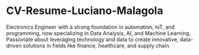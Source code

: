 # CV-Resume-Luciano-Malagola
Electronics Engineer with a strong foundation in automation, IoT, and programming, now specializing in Data Analysis, AI, and Machine Learning. Passionate about leveraging technology and data to create innovative, data-driven solutions in fields like finance, healthcare, and supply chain.
